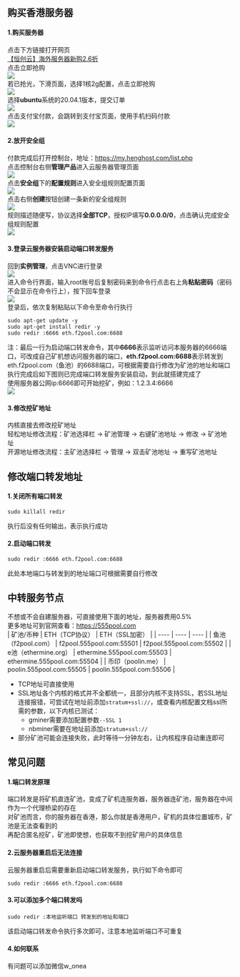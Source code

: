 ## 购买香港服务器
#### 1.购买服务器
点击下方链接打开网页  
<a href="http://my.henghost.com/aff.php?aff=7760" target="_blank">【恒创云】海外服务器新购2.6折</a>  
点击立即抢购  
![](https://img2020.cnblogs.com/blog/1862911/202201/1862911-20220103211449867-691715555.png)  
若已抢光，下滑页面，选择1核2g配置，点击立即抢购  
![](https://img2020.cnblogs.com/blog/1862911/202201/1862911-20220105002650681-1117838623.png)  
选择**ubuntu**系统的20.04.1版本，提交订单  
![](https://img2020.cnblogs.com/blog/1862911/202201/1862911-20220103210922546-2131495215.png)  
点击支付宝付款，会跳转到支付宝页面，使用手机扫码付款  
![](https://img2020.cnblogs.com/blog/1862911/202201/1862911-20220103211534100-1565584560.png)  
#### 2.放开安全组  
付款完成后打开控制台，地址：https://my.henghost.com/list.php  
点击控制台右侧**管理产品**进入云服务器管理页面  
![](https://img2020.cnblogs.com/blog/1862911/202201/1862911-20220104235459296-66110384.png)  
点击**安全组**下的**配置规则**进入安全组规则配置页面  
![](https://img2020.cnblogs.com/blog/1862911/202201/1862911-20220103211648781-430619044.png)  
点击右侧**创建**按钮创建一条新的安全组规则  
![](https://img2020.cnblogs.com/blog/1862911/202201/1862911-20220104234552039-666439689.png)  
规则描述随便写，协议选择**全部TCP**，授权IP填写**0.0.0.0/0**，点击确认完成安全组规则配置  
![](https://img2020.cnblogs.com/blog/1862911/202201/1862911-20220104234823347-748641726.png)  
#### 3.登录云服务器安装启动端口转发服务  
回到**实例管理**，点击VNC进行登录  
![](https://img2020.cnblogs.com/blog/1862911/202201/1862911-20220103211738410-830408536.png)  
进入命令行界面，输入root账号后复制密码来到命令行点击右上角**粘贴密码**（密码不会显示在命令行上），按下回车登录  
![](https://img2020.cnblogs.com/blog/1862911/202201/1862911-20220104234622008-1466259228.png)  
登录后，依次复制粘贴以下命令至命令行执行  
```
sudo apt-get update -y
sudo apt-get install redir -y
sudo redir :6666 eth.f2pool.com:6688
```
注：最后一行为启动端口转发命令，其中**6666**表示监听访问本服务器的6666端口，可改成自己矿机想访问服务器的端口，**eth.f2pool.com:6688**表示转发到eth.f2pool.com（鱼池）的6688端口，可根据需要自行修改为矿池的地址和端口  
执行完成后如下图则已完成端口转发服务安装启动，到此就搭建完成了  
使用服务器公网ip:6666即可开始挖矿，例如：1.2.3.4:6666  
![](https://img2020.cnblogs.com/blog/1862911/202201/1862911-20220103211811028-1415726858.png)  
#### 3.修改挖矿地址    
内核直接去修改挖矿地址  
轻松地址修改流程：矿池选择栏 -> 矿池管理 -> 右键矿池地址 -> 修改 -> 矿池地址  
开源地址修改流程：主矿池选择栏 -> 管理 -> 双击矿池地址 -> 重写矿池地址
## 修改端口转发地址  
#### 1.关闭所有端口转发  
```
sudo killall redir
```
执行后没有任何输出，表示执行成功  
#### 2.启动端口转发  
```
sudo redir :6666 eth.f2pool.com:6688
```
此处本地端口与转发到的地址端口可根据需要自行修改  

## 中转服务节点  
不想或不会自建服务器，可直接使用下面的地址，服务器费用0.5%  
更多地址可到官网查看：<a href="https://555pool.com" target="_blank">https://555pool.com</a>  
|    矿池/币种  |   ETH（TCP协议）      |   ETH（SSL加密）      |
| ---- | ---- | ---- |
|   鱼池（f2pool.com）   |   f2pool.555pool.com:55501      |   f2pool.555pool.com:55502      |
|   e池（ethermine.org）   |   ethermine.555pool.com:55503      |   ethermine.555pool.com:55504      |
|   币印（poolin.me）   |   poolin.555pool.com:55505      |   poolin.555pool.com:55506      |
  
* TCP地址可直接使用
* SSL地址各个内核的格式并不全都统一，且部分内核不支持SSL，若SSL地址连接报错，可尝试在地址前添加`stratum+ssl://`，或查看内核配置文档ssl所需的参数，以下内核已测试：   
  * gminer需要添加配置参数`--SSL 1`  
  * nbminer需要在地址前添加`stratum+ssl://`  
* 部分矿池可能会连接失败，此时等待一分钟左右，让内核程序自动重连即可

## 常见问题  
#### 1.端口转发原理  
端口转发是将矿机直连矿池，变成了矿机连服务器，服务器连矿池，服务器在中间作为一个代理桥梁的存在  
对矿池而言，你的服务器在香港，那么你就是香港用户，矿机的具体位置城市，矿池是无法查看到的  
再配合匿名挖矿，矿池即使想，也获取不到挖矿用户的具体信息  
#### 2.云服务器重启后无法连接  
云服务器重启后需要重新启动端口转发服务，执行如下命令即可  
```
sudo redir :6666 eth.f2pool.com:6688
```
#### 3.可以添加多个端口转发吗  
```
sudo redir :本地监听端口 转发到的地址和端口
```
该启动端口转发命令执行多次即可，注意本地监听端口不可重复  
#### 4.如何联系  
有问题可以添加微信w_onea  
